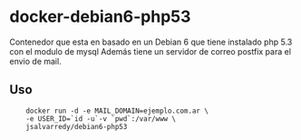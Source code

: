 # docker-debian6-php53

Contenedor que esta en basado en un Debian 6 que tiene instalado php 5.3 con el modulo de mysql
Además tiene un servidor de correo postfix para el envio de mail.

## Uso
```
	docker run -d -e MAIL_DOMAIN=ejemplo.com.ar \
	-e USER_ID=`id -u`-v `pwd`:/var/www \
	jsalvarredy/debian6-php53
```

